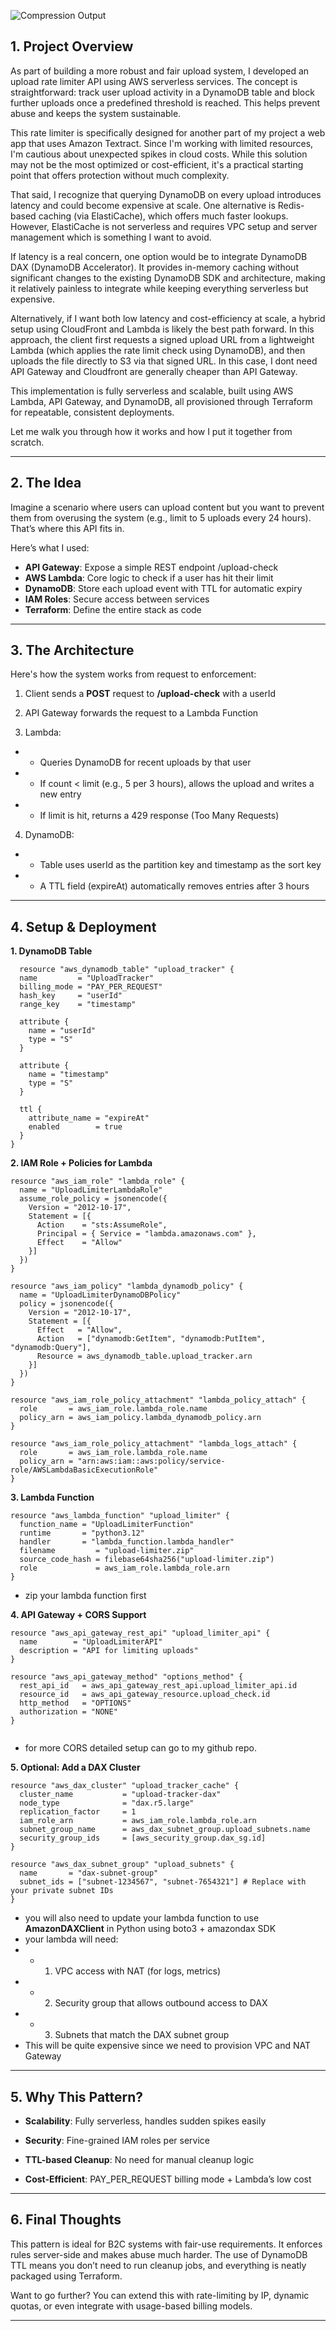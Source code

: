 



![Compression Output](https://d3vc6iedgmxs4m.cloudfront.net/limit-API.jpg)
## 1. Project Overview

As part of building a more robust and fair upload system, I developed an upload rate limiter API using AWS serverless services. The concept is straightforward: track user upload activity in a DynamoDB table and block further uploads once a predefined threshold is reached. This helps prevent abuse and keeps the system sustainable.

This rate limiter is specifically designed for another part of my project a web app that uses Amazon Textract. Since I'm working with limited resources, I'm cautious about unexpected spikes in cloud costs. While this solution may not be the most optimized or cost-efficient, it's a practical starting point that offers protection without much complexity.

That said, I recognize that querying DynamoDB on every upload introduces latency and could become expensive at scale. One alternative is Redis-based caching (via ElastiCache), which offers much faster lookups. However, ElastiCache is not serverless and requires VPC setup and server management which is something I want to avoid.

If latency is a real concern, one option would be to integrate DynamoDB DAX (DynamoDB Accelerator). It provides in-memory caching without significant changes to the existing DynamoDB SDK and architecture, making it relatively painless to integrate while keeping everything serverless but expensive.

Alternatively, if I want both low latency and cost-efficiency at scale, a hybrid setup using CloudFront and Lambda is likely the best path forward. In this approach, the client first requests a signed upload URL from a lightweight Lambda (which applies the rate limit check using DynamoDB), and then uploads the file directly to S3 via that signed URL. In this case, I dont need API Gateway and Cloudfront are generally cheaper than API Gateway.

This implementation is fully serverless and scalable, built using AWS Lambda, API Gateway, and DynamoDB, all provisioned through Terraform for repeatable, consistent deployments.

Let me walk you through how it works and how I put it together from scratch.

---

## 2. The Idea

Imagine a scenario where users can upload content but you want to prevent them from overusing the system (e.g., limit to 5 uploads every 24 hours). That’s where this API fits in.

Here’s what I used:

- **API Gateway**: Expose a simple REST endpoint /upload-check
- **AWS Lambda**: Core logic to check if a user has hit their limit
- **DynamoDB**: Store each upload event with TTL for automatic expiry
- **IAM Roles**: Secure access between services
- **Terraform**: Define the entire stack as code

---

## 3. The Architecture

Here's how the system works from request to enforcement:

1. Client sends a **POST** request to **/upload-check** with a userId

2. API Gateway forwards the request to a Lambda Function

3. Lambda:
- - Queries DynamoDB for recent uploads by that user
- - If count < limit (e.g., 5 per 3 hours), allows the upload and writes a new entry 
- - If limit is hit, returns a 429 response (Too Many Requests)

4. DynamoDB:
- - Table uses userId as the partition key and timestamp as the sort key
- - A TTL field (expireAt) automatically removes entries after 3 hours

---

## 4. Setup & Deployment

**1. DynamoDB Table**

```hcl
  resource "aws_dynamodb_table" "upload_tracker" {
  name         = "UploadTracker"
  billing_mode = "PAY_PER_REQUEST"
  hash_key     = "userId"
  range_key    = "timestamp"

  attribute {
    name = "userId"
    type = "S"
  }

  attribute {
    name = "timestamp"
    type = "S"
  }

  ttl {
    attribute_name = "expireAt"
    enabled        = true
  }
}
```
**2. IAM Role + Policies for Lambda**

```hcl
resource "aws_iam_role" "lambda_role" {
  name = "UploadLimiterLambdaRole"
  assume_role_policy = jsonencode({
    Version = "2012-10-17",
    Statement = [{
      Action    = "sts:AssumeRole",
      Principal = { Service = "lambda.amazonaws.com" },
      Effect    = "Allow"
    }]
  })
}

resource "aws_iam_policy" "lambda_dynamodb_policy" {
  name = "UploadLimiterDynamoDBPolicy"
  policy = jsonencode({
    Version = "2012-10-17",
    Statement = [{
      Effect   = "Allow",
      Action   = ["dynamodb:GetItem", "dynamodb:PutItem", "dynamodb:Query"],
      Resource = aws_dynamodb_table.upload_tracker.arn
    }]
  })
}

resource "aws_iam_role_policy_attachment" "lambda_policy_attach" {
  role       = aws_iam_role.lambda_role.name
  policy_arn = aws_iam_policy.lambda_dynamodb_policy.arn
}

resource "aws_iam_role_policy_attachment" "lambda_logs_attach" {
  role       = aws_iam_role.lambda_role.name
  policy_arn = "arn:aws:iam::aws:policy/service-role/AWSLambdaBasicExecutionRole"
}

```
**3. Lambda Function**

```hcl
resource "aws_lambda_function" "upload_limiter" {
  function_name = "UploadLimiterFunction"
  runtime       = "python3.12"
  handler       = "lambda_function.lambda_handler"
  filename         = "upload-limiter.zip"
  source_code_hash = filebase64sha256("upload-limiter.zip")
  role             = aws_iam_role.lambda_role.arn
}

```
- zip your lambda function first

**4. API Gateway + CORS Support**

```hcl
resource "aws_api_gateway_rest_api" "upload_limiter_api" {
  name        = "UploadLimiterAPI"
  description = "API for limiting uploads"
}

resource "aws_api_gateway_method" "options_method" {
  rest_api_id   = aws_api_gateway_rest_api.upload_limiter_api.id
  resource_id   = aws_api_gateway_resource.upload_check.id
  http_method   = "OPTIONS"
  authorization = "NONE"
}


```
- for more CORS detailed setup can go to my github repo.

**5. Optional: Add a DAX Cluster**

```hcl
resource "aws_dax_cluster" "upload_tracker_cache" {
  cluster_name           = "upload-tracker-dax"
  node_type              = "dax.r5.large"
  replication_factor     = 1
  iam_role_arn           = aws_iam_role.lambda_role.arn
  subnet_group_name      = aws_dax_subnet_group.upload_subnets.name
  security_group_ids     = [aws_security_group.dax_sg.id]
}

resource "aws_dax_subnet_group" "upload_subnets" {
  name       = "dax-subnet-group"
  subnet_ids = ["subnet-1234567", "subnet-7654321"] # Replace with your private subnet IDs
}
```
- you will also need to update your lambda function to use **AmazonDAXClient** in Python using boto3 + amazondax SDK
- your lambda will need: 
- - 1.  VPC access with NAT (for logs, metrics)
- - 2. Security group that allows outbound access to DAX
- - 3. Subnets that match the DAX subnet group
- This will be quite expensive since we need to provision VPC and NAT Gateway

---

## 5. Why This Pattern?

- **Scalability**: Fully serverless, handles sudden spikes easily

- **Security**: Fine-grained IAM roles per service

- **TTL-based Cleanup**: No need for manual cleanup logic

- **Cost-Efficient**: PAY_PER_REQUEST billing mode + Lambda’s low cost

---

## 6. Final Thoughts

This pattern is ideal for B2C systems with fair-use requirements. It enforces rules server-side and makes abuse much harder. The use of DynamoDB TTL means you don’t need to run cleanup jobs, and everything is neatly packaged using Terraform.

Want to go further? You can extend this with rate-limiting by IP, dynamic quotas, or even integrate with usage-based billing models.

---


